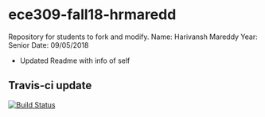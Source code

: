 # ece309-fall18-hrmaredd
Repository for students to fork and modify.
Name: Harivansh Mareddy
Year: Senior
Date: 09/05/2018

* Updated Readme with info of self

## Travis-ci  update
[![Build Status](https://travis-ci.org/vansh2001/ece309-fall18-hrmaredd.svg?branch=master)](https://travis-ci.com/vansh2001/ece309-fall18-hrmaredd)



